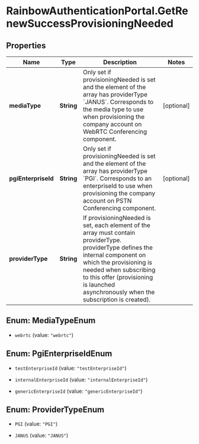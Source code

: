 # RainbowAuthenticationPortal.GetRenewSuccessProvisioningNeeded

## Properties

Name | Type | Description | Notes
------------ | ------------- | ------------- | -------------
**mediaType** | **String** | Only set if provisioningNeeded is set and the element of the array has providerType &#x60;JANUS&#x60;. Corresponds to the media type to use when provisioning the company account on WebRTC Conferencing component. | [optional] 
**pgiEnterpriseId** | **String** | Only set if provisioningNeeded is set and the element of the array has providerType &#x60;PGI&#x60;. Corresponds to an enterpriseId to use when provisioning the company account on PSTN Conferencing component. | [optional] 
**providerType** | **String** | If provisioningNeeded is set, each element of the array must contain providerType. providerType defines the internal component on which the provisioning is needed when subscribing to this offer (provisioning is launched asynchronously when the subscription is created). | 



## Enum: MediaTypeEnum


* `webrtc` (value: `"webrtc"`)





## Enum: PgiEnterpriseIdEnum


* `testEnterpriseId` (value: `"testEnterpriseId"`)

* `internalEnterpriseId` (value: `"internalEnterpriseId"`)

* `genericEnterpriseId` (value: `"genericEnterpriseId"`)





## Enum: ProviderTypeEnum


* `PGI` (value: `"PGI"`)

* `JANUS` (value: `"JANUS"`)




